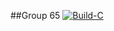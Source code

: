
##Group 65
[![Build-C](https://github.com/habeeb063/Module3_Group65/actions/workflows/Build-c.yml/badge.svg)](https://github.com/habeeb063/Module3_Group65/actions/workflows/Build-c.yml)
